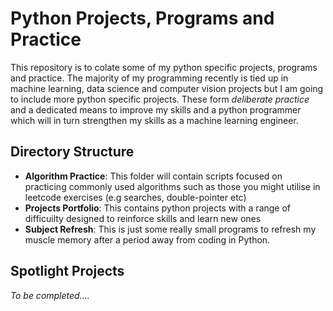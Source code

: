 # Python Projects, Programs and Practice

This repository is to colate some of my python specific projects, programs and practice. The majority of my programming recently is tied up in machine learning, data science and computer vision projects but I am going to include more python specific projects. These form *deliberate practice* and a dedicated means to improve my skills and a python programmer which will in turn strengthen my skills as a machine learning engineer.


## Directory Structure

- **Algorithm Practice**: This folder will contain scripts focused on practicing commonly used algorithms such as those you might utilise in leetcode exercises (e.g searches, double-pointer etc)
- **Projects Portfolio**: This contains python projects with a range of difficuilty designed to reinforce skills and learn new ones
- **Subject Refresh**: This is just some really small programs to refresh my muscle memory after a period away from coding in Python.

## Spotlight Projects
*To be completed....*